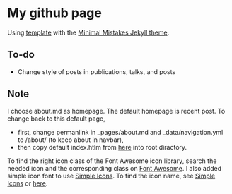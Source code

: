 # My github page

Using [template](https://github.com/mmistakes/mm-github-pages-starter/) with the [Minimal Mistakes Jekyll theme](https://github.com/mmistakes/minimal-mistakes).


## To-do
* Change style of posts in publications, talks, and posts


## Note
I choose about.md as homepage. The default homepage is recent post. To change back to this default page, 
* first, change permanlink in _pages/about.md and _data/navigation.yml to /about/ (to keep about in navbar),
* then copy default index.htlm from [here](https://github.com/mmistakes/minimal-mistakes) into root diractory.

To find the right icon class of the Font Awesome icon library, search the needed icon and the corresponding class on [Font Awesome](https://fontawesome.com/). I also added simple icon font to use  [Simple Icons](https://simpleicons.org/). To find the icon name, see [Simple Icons](https://simpleicons.org/) or [here](https://cdn.jsdelivr.net/npm/simple-icons@v4/icons).

